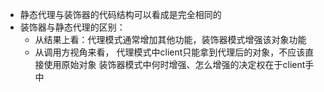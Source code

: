 - 静态代理与装饰器的代码结构可以看成是完全相同的
- 装饰器与静态代理的区别：
    - 从结果上看：代理模式通常增加其他功能，装饰器模式增强该对象功能
    - 从调用方视角来看， 代理模式中client只能拿到代理后的对象，不应该直接使用原始对象 装饰器模式中何时增强、怎么增强的决定权在于client手中
